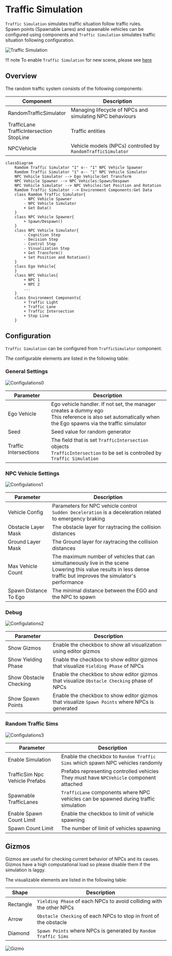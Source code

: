 # Traffic Simulation
`Traffic Simulation` simulates traffic situation follow traffic rules.<br>
Spawn points (Spawnable Lanes) and spawnable vehicles can be configured using components and `Traffic Simulation` simulates traffic situation following configuration.

![Traffic Simulation](./top.png)

!!! note
    To enable `Traffic Simulation` for new scene, please see [here](../Instruction/index.md)

## Overview
The random traffic system consists of the following components:

| Component | Description |
|---|---|
| RandomTrafficSimulator | Managing lifecycle of NPCs and simulating NPC behaviours |
| TrafficLane<br>TrafficIntersection<br>StopLine | Traffic entities |
| NPCVehicle | Vehicle models (NPCs) controlled by `RandomTrafficSimulator` |

``` mermaid
classDiagram
    Ramdom Traffic Simulator "1" o-- "1" NPC Vehicle Spawner
    Ramdom Traffic Simulator "1" o-- "1" NPC Vehicle Simulator
    NPC Vehicle Simulator --> Ego Vehicle:Get Transform
    NPC Vehicle Spawner --> NPC Vehicles:Spawn/Despawn
    NPC Vehicle Simulator --> NPC Vehicles:Set Position and Rotation
    Ramdom Traffic Simulator --> Environment Components:Get Data
    class Ramdom Traffic Simulator{
        - NPC Vehicle Spawner
        - NPC Vehicle Simulator
        + Get Data()
    }
    class NPC Vehicle Spawner{
        + Spawn/Despawn()
    }
    class NPC Vehicle Simulator{
        - Cognition Step
        - Decision Step
        - Control Step
        - Visualization Step
        + Get Transform()
        + Set Position and Rotation()
    }
    class Ego Vehicle{
    }
    class NPC Vehicles{
        + NPC 1
        + NPC 2
        ...
    }
    class Environment Components{
        + Traffic Light
        + Traffic Lane
        + Traffic Intersection
        + Stop Line
    }
```

## Configuration
`Traffic Simulation` can be configured from `TrafficSimulator` component.

The configurable elements are listed in the following table:

### General Settings

![Configulations0](./config0.png)

| Parameter | Description |
|---|---|
| Ego Vehicle | Ego vehicle handler. If not set, the manager creates a dummy ego<br>This reference is also set automatically when the Ego spawns via the traffic simulator |
| Seed | Seed value for random generator |
| Traffic Intersections | The field that is set `TrafficIntersection` objects<br>`TrafficIntersection` to be set is controlled by `Traffic Simulation` |

### NPC Vehicle Settings

![Configulations1](./config1.png)

| Parameter | Description |
|---|---|
| Vehicle Config | Parameters for NPC vehicle control<br/>`Sudden Deceleration` is a deceleration related to emergency braking |
| Obstacle Layer Mask | The obstacle layer for raytracing the collision distances |
| Ground Layer Mask | The Ground layer for raytracing the collision distances |
| Max Vehicle Count | The maximum number of vehicles that can simultaneously live in the scene<br>Lowering this value results in less dense traffic but improves the simulator's performance |
| Spawn Distance To Ego | The minimal distance between the EGO and the NPC to spawn |

### Debug

![Configulations2](./config2.png)

| Parameter | Description |
|---|---|
| Show Gizmos | Enable the checkbox to show all visualization using editor gizmos |
| Show Yielding Phase | Enable the checkbox to show editor gizmos that visualize `Yielding Phase` of NPCs |
| Show Obstacle Checking | Enable the checkbox to show editor gizmos that visualize `Obstacle Checking` phase of NPCs |
| Show Spawn Points | Enable the checkbox to show editor gizmos that visualize `Spawn Points` where NPCs is generated |

### Random Traffic Sims

![Configulations3](./config3.png)

| Parameter | Description |
|---|---|
| Enable Simulation | Enable the checkbox to `Random Traffic Sims` which spawn NPC vehicles randomly |
| TrafficSim Npc Vehicle Prefabs| Prefabs representing controlled vehicles<br/>They must have `NPCVehicle` component attached |
| Spawnable TrafficLanes | `TrafficLane` components where NPC vehicles can be spawned during traffic simulation |
| Enable Spawn Count Limit | Enable the checkbox to limit of vehicle spawning |
| Spawn Count Limit | The number of limit of vehicles spawning |

## Gizmos
Gizmos are useful for checking current behavior of NPCs and its causes.<br>
Gizmos have a high computational load so please disable them if the simulation is laggy.

The visualizable elements are listed in the following table:

| Shape | Description |
|---|---|
| Rectangle | `Yielding Phase` of each NPCs to avoid colliding with the other NPCs |
| Arrow | `Obstacle Checking` of each NPCs to stop in front of the obstacle |
| Diamond | `Spawn Points` where NPCs is generated by `Random Traffic Sims` |

![Gizmo](./gizmo.png)


